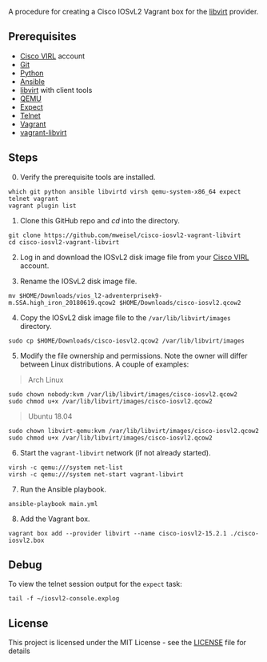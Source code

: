 A procedure for creating a Cisco IOSvL2 Vagrant box for the [libvirt](https://libvirt.org) provider.

## Prerequisites

  * [Cisco VIRL](http://virl.cisco.com) account
  * [Git](https://git-scm.com)
  * [Python](https://www.python.org)
  * [Ansible](https://docs.ansible.com/ansible/latest/index.html)
  * [libvirt](https://libvirt.org) with client tools
  * [QEMU](https://www.qemu.org)
  * [Expect](https://en.wikipedia.org/wiki/Expect)
  * [Telnet](https://en.wikipedia.org/wiki/Telnet)
  * [Vagrant](https://www.vagrantup.com)
  * [vagrant-libvirt](https://github.com/vagrant-libvirt/vagrant-libvirt)

## Steps

0. Verify the prerequisite tools are installed.

```
which git python ansible libvirtd virsh qemu-system-x86_64 expect telnet vagrant
vagrant plugin list
```

1. Clone this GitHub repo and _cd_ into the directory.

```
git clone https://github.com/mweisel/cisco-iosvl2-vagrant-libvirt
cd cisco-iosvl2-vagrant-libvirt
```

2. Log in and download the IOSvL2 disk image file from your [Cisco VIRL](http://virl.cisco.com) account.

3. Rename the IOSvL2 disk image file.

```
mv $HOME/Downloads/vios_l2-adventerprisek9-m.SSA.high_iron_20180619.qcow2 $HOME/Downloads/cisco-iosvl2.qcow2
```

4. Copy the IOSvL2 disk image file to the `/var/lib/libvirt/images` directory.

```
sudo cp $HOME/Downloads/cisco-iosvl2.qcow2 /var/lib/libvirt/images
```

5. Modify the file ownership and permissions. Note the owner will differ between Linux distributions. A couple of examples:

> Arch Linux
```
sudo chown nobody:kvm /var/lib/libvirt/images/cisco-iosvl2.qcow2
sudo chmod u+x /var/lib/libvirt/images/cisco-iosvl2.qcow2
```

> Ubuntu 18.04
```
sudo chown libvirt-qemu:kvm /var/lib/libvirt/images/cisco-iosvl2.qcow2
sudo chmod u+x /var/lib/libvirt/images/cisco-iosvl2.qcow2
```

6. Start the `vagrant-libvirt` network (if not already started).

```
virsh -c qemu:///system net-list
virsh -c qemu:///system net-start vagrant-libvirt
```

7. Run the Ansible playbook. 

```
ansible-playbook main.yml
```

8. Add the Vagrant box. 

```
vagrant box add --provider libvirt --name cisco-iosvl2-15.2.1 ./cisco-iosvl2.box
```

## Debug

To view the telnet session output for the `expect` task:

```
tail -f ~/iosvl2-console.explog
```

## License

This project is licensed under the MIT License - see the [LICENSE](LICENSE) file for details
